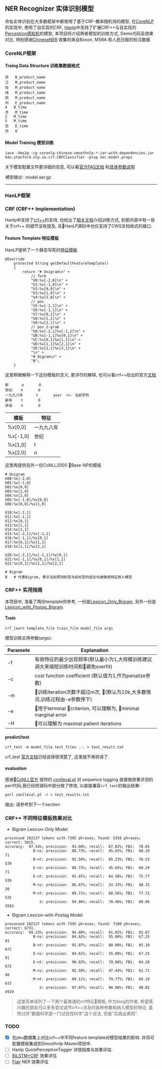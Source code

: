 ## NER Recognizer 实体识别模型
命名实体识别在大多数框架中都使用了基于CRF-概率随机场的模型, 
在[CoreNLP](https://stanfordnlp.github.io/CoreNLP/ner.html)的实现中, 使用了自实现的CRF, 
[Hanlp](https://github.com/hankcs/HanLP)中支持了扩展CRF++与自实现的
[Perceptron感知机](https://github.com/hankcs/HanLP/wiki/%E7%BB%93%E6%9E%84%E5%8C%96%E6%84%9F%E7%9F%A5%E6%9C%BA%E6%A0%87%E6%B3%A8%E6%A1%86%E6%9E%B6)的模型, 
本项目将介绍两者模型的训练方式, Demo代码及效果对比.
特别感谢[ChineseNER](https://github.com/buppt/ChineseNER) 收集的来自Boson, MSRA 和人民日报的标注数据 

### CoreNLP框架
#### Traing Data Structure 训练集数据格式
```text
浙	B_product_name
江	M_product_name
在	M_product_name
线	M_product_name
杭	M_product_name
州	E_product_name
4	B_time
月	M_time
2	M_time
5	M_time
日	E_time
讯	O
```

#### Model Training 模型训练
```angular2
java -Xmx2g -cp corenlp-chinese-smoothnlp-*-jar-with-dependencies.jar edu.stanford.nlp.ie.crf.CRFClassifier -prop ner.model.props
```
关于模型配置文件更详细的信息, 可以看[官方FAQ文档](https://nlp.stanford.edu/software/crf-faq.html#a)
和[具体参数说明](https://nlp.stanford.edu/nlp/javadoc/javanlp/edu/stanford/nlp/ie/NERFeatureFactory.html)

*模型输出* : model.ser.gz

------------

### HanLP框架
### CRF (CRF++ Implementation)
Hanlp中支持了[crf++](https://taku910.github.io/crfpp/)的支持, 也给出了[相关文档](https://github.com/hankcs/HanLP/wiki/CRF%E8%AF%8D%E6%B3%95%E5%88%86%E6%9E%90)介绍训练方式, 到那内容中有一些关于crf++ 的细节没有提及, 且HanLP源码中也仅支持了CWS文档格式的接口. 

#### Feature Template 特征模板 
HanLP提供了一个静态写死的[特征模板](https://github.com/hankcs/HanLP/blob/master/src/main/java/com/hankcs/hanlp/model/crf/CRFNERecognizer.java)
```
@Override
    protected String getDefaultFeatureTemplate()
    {
        return "# Unigram\n" +
            // form
            "U0:%x[-2,0]\n" +
            "U1:%x[-1,0]\n" +
            "U2:%x[0,0]\n" +
            "U3:%x[1,0]\n" +
            "U4:%x[2,0]\n" +
            // pos
            "U5:%x[-2,1]\n" +
            "U6:%x[-1,1]\n" +
            "U7:%x[0,1]\n" +
            "U8:%x[1,1]\n" +
            "U9:%x[2,1]\n" +
            // pos 2-gram
            "UA:%x[-2,1]%x[-1,1]\n" +
            "UB:%x[-1,1]%x[0,1]\n" +
            "UC:%x[0,1]%x[1,1]\n" +
            "UD:%x[1,1]%x[2,1]\n" +
            "UE:%x[2,1]%x[3,1]\n" +
            "\n" +
            "# Bigram\n" +
            "B";
    }
```
这里稍微解释一下这份模板的含义, 更详尽的解释, 也可以看crf++给出的官方[文档](https://taku910.github.io/crfpp/#features)
```text
新      a       O
世纪    n       O
一九九八年      t       year  <<- 当前字符
新年    t       O
讲话    n       O

```
|模板 |  特征| 
|-----| -----|
|%x[0,0] | 一九九八年  | 
|%x[-1,0] | 世纪 |
|%x[1,0] | t |
|%x[2,0] | n | 

这里再提供另外一份CoNLL2000 Base-NP的模板
```
# Unigram
U00:%x[-2,0]
U01:%x[-1,0]
U02:%x[0,0]
U03:%x[1,0]
U04:%x[2,0]
U05:%x[-1,0]/%x[0,0]
U06:%x[0,0]/%x[1,0]

U10:%x[-2,1]
U11:%x[-1,1]
U12:%x[0,1]
U13:%x[1,1]
U14:%x[2,1]
U15:%x[-2,1]/%x[-1,1]
U16:%x[-1,1]/%x[0,1]
U17:%x[0,1]/%x[1,1]
U18:%x[1,1]/%x[2,1]

U20:%x[-2,1]/%x[-1,1]/%x[0,1]
U21:%x[-1,1]/%x[0,1]/%x[1,1]
U22:%x[0,1]/%x[1,1]/%x[2,1]

# Bigram
B   # 代表Bigram, 表示当前预测标签与前标签的组合也被做成特征放入模型
```

### CRF++ 实用指南
本项目中, 准备了两份template供参考, 一份是[Lexicon_Only_Bigram](https://github.com/zhangruinan/SmoothNLP/blob/master/ner/crfpp/template_bigram_lexicon_only.txt), 另外一份是[Lexicon_with_Postag_Bigram](https://github.com/zhangruinan/SmoothNLP/blob/master/ner/crfpp/template_postag_CoNLL2000.txt). 

#### Train
```
crf_learn template_file train_file model_file args
```
模型训练实用参数(args):

| Paramete | Explanation | 
| --------- | ------------ |
| -f | 有效特征的最少出现频率(默认最小为1,大规模训练建议调大来缩短训练时间和避免overfit) |
| -c | cost function coefficient (默认值为1,作为penalize参数) |
| -m | 训练Iteration次数不超过m次, (默认为10k,大多数情况,训练过程由-e参数停下) |
| -e | 用于terminal criterion, 可以理解为, minimal marginal error|
| -H | 可以理解为 maximal patient iterations|

#### predict/test
```
crf_test -m model_file test_files ... > test_result.txt
```
crf_test [官方文档](https://taku910.github.io/crfpp/#testing)已经说得很清楚了, 这里就不再转译了.

#### evaluation
感谢[CoNLL官方](https://www.clips.uantwerpen.be/conll2000/chunking/output.html) 提供的 [conlleval.pl](https://github.com/zhangruinan/SmoothNLP/blob/master/ner/crfpp/conlleval.pl) 对 sequence tagging 直接做效果评测的perl代码,我已经把源码中部分做了修改, 以直接兼容`crf_test`的输出结果:
```
perl conlleval.pl -r < test_results.txt
```
输出:
请参考到下一个section

### CRF++ 不同特征模板效果对比
* Bigram Lexicon-Only Model 
```
processed 102137 tokens with 7395 phrases; found: 5358 phrases; correct: 5015.
accuracy:  97.54%; precision:  93.60%; recall:  67.82%; FB1:  78.65
             B-ns: precision:  88.73%; recall:  45.65%; FB1:  60.29  71
             B-nt: precision:  92.58%; recall:  65.23%; FB1:  76.53  539
             E-ns: precision:  88.73%; recall:  45.65%; FB1:  60.29  71
             E-nt: precision:  91.65%; recall:  64.58%; FB1:  75.77  539
             M-ns: precision:  86.67%; recall:  33.33%; FB1:  48.15  30
             M-nt: precision:  89.71%; recall:  68.56%; FB1:  77.72  525
                S: precision:  94.86%; recall:  70.46%; FB1:  80.86  3583
```
* Bigram Lexicon-with-Postag Model
```
processed 102137 tokens with 7395 phrases; found: 7100 phrases; correct: 6731.
accuracy:  99.23%; precision:  94.80%; recall:  91.02%; FB1:  92.87
             B-ns: precision:  84.62%; recall:  55.80%; FB1:  67.25  91
             B-nt: precision:  91.07%; recall:  80.00%; FB1:  85.18  672
             E-ns: precision:  84.62%; recall:  55.80%; FB1:  67.25  91
             E-nt: precision:  90.03%; recall:  79.08%; FB1:  84.20  672
             M-ns: precision:  92.50%; recall:  47.44%; FB1:  62.71  40
             M-nt: precision:  89.11%; recall:  79.77%; FB1:  84.18  615
                S: precision:  97.07%; recall:  98.98%; FB1:  98.02  4919
```
> 这里简单诺列了一下两个最普通的crf特征模板, 作为blog的作者, 希望感兴趣的朋友可以多多尝试调节crf++涉及的各种参数和纳入模型的特征, 虽然讨厌"数据科学是一门试验性科学"这个说法, 但是"实践出真知". 


### TODO
- [x] 在pku数据集上对比crf++中不同feature template对模型结果的影响. 
并将可配置模板集成到Smoothnlp Maven项目中. 
- [ ] Hanlp QuickPerceptronTagger 详情指南与效果评估.
- [ ] [BiLSTM+CRF](https://github.com/UKPLab/emnlp2017-bilstm-cnn-crf) 效果评估
- [ ] [Flair](https://github.com/zalandoresearch/flair) NER 效果评估
